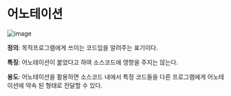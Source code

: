 # 어노테이션

![image](https://github.com/syk25/payment/assets/129013571/87a42389-b1d9-49df-a5a2-07ef63a0fa01)


**정의**: 목적프로그램에게 쓰이는 코드임을 알려주는 표기이다.

**특징**: 어노테이션이 붙었다고 하여 소스코드에 영향을 주지는 않는다.

**용도**: 어노테이션을 활용하면 소스코드 내에서 특정 코드들을 다른 프로그램에게 어노테이션에 약속 된 형태로 전달할 수 있다.

